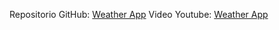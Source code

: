 Repositorio GitHub: [Weather App](https://github.com/CarlosDaniel-Univalle/programacion_movil_II/tree/main/flutter_application_weather_app)
Video Youtube: [Weather App](https://youtu.be/hhInhwZsmnM)
